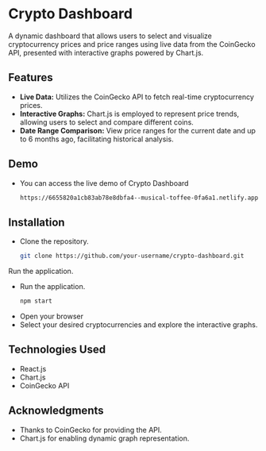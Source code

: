 # Crypto Dashboard

A dynamic dashboard that allows users to select and visualize cryptocurrency prices and price ranges using live data from the CoinGecko API, presented with interactive graphs powered by Chart.js.

## Features

- **Live Data:** Utilizes the CoinGecko API to fetch real-time cryptocurrency prices.
- **Interactive Graphs:** Chart.js is employed to represent price trends, allowing users to select and compare different coins.
- **Date Range Comparison:** View price ranges for the current date and up to 6 months ago, facilitating historical analysis.

## Demo

- You can access the live demo of Crypto Dashboard
   ```bash
   https://6655820a1cb83ab78e8dbfa4--musical-toffee-0fa6a1.netlify.app/

## Installation

- Clone the repository.
   ```bash
   git clone https://github.com/your-username/crypto-dashboard.git

Run the application.

- Run the application.
   ```bash
   npm start

- Open your browser
- Select your desired cryptocurrencies and explore the interactive graphs.

## Technologies Used
  - React.js
  - Chart.js
  - CoinGecko API
## Acknowledgments
  - Thanks to CoinGecko for providing the API.
  - Chart.js for enabling dynamic graph representation.

   
